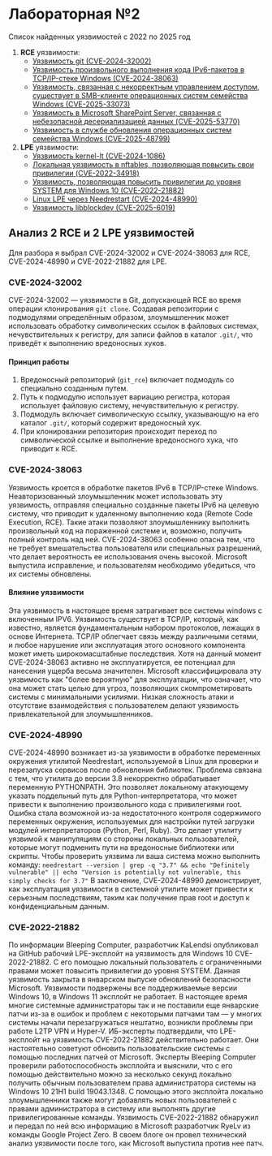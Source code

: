 # Лабораторная №2
Список найденных уязвимостей с 2022 по 2025 год
1. __RCE__ уязвимости:
    - [Уязвимость git (CVE-2024-32002)](https://redos.red-soft.ru/support/secure/uyazvimosti/uyazvimost-git-cve-2024-32002/)
    - [Уязвимость произвольного выполнения кода IPv6-пакетов в TCP/IP-стеке Windows (CVE-2024-38063)](https://cncso.com/ru/cve-2024-38063-0-click-rce-%D0%B7%D0%B0%D1%82%D1%80%D0%B0%D0%B3%D0%B8%D0%B2%D0%B0%D0%B5%D1%82-%D0%B2%D1%81%D0%B5-%D1%81%D0%B8%D1%81%D1%82%D0%B5%D0%BC%D1%8B-windows-html)
    - [Уязвимость, связанная с некорректным управлением доступом, существует в SMB-клиенте операционных систем семейства Windows (CVE-2025-33073)](https://ptsecurity.com/research/trending-vulnerabilities/CVE-2025-33073/)
    - [Уязвимость в Microsoft SharePoint Server, связанная с небезопасной десериализацией данных (CVE-2025-53770)](https://ptsecurity.com/research/trending-vulnerabilities/CVE-2025-53770/)
    - [Уязвимость в службе обновления операционных систем семейства Windows (CVE-2025-48799)](https://ptsecurity.com/research/trending-vulnerabilities/CVE-2025-48799/)
2. __LPE__ уязвимости:
    - [Уязвимость kernel-lt (CVE-2024-1086)](https://redos.red-soft.ru/support/secure/uyazvimosti/uyazvimost-kernel-lt-cve-2024-1086/)
    - [Локальная уязвимость в nftables, позволяющая повысить свои привилегии (CVE-2022-34918)](https://www.opennet.ru/opennews/art.shtml?num=57445)
    - [Уязвимость, позволяющая повысить привилегии до уровня SYSTEM для Windows 10 (CVE-2022-21882)](https://habr.com/ru/news/648563/)
    - [Linux LPE через Needrestart (CVE-2024-48990)](https://habr.com/ru/articles/866582/)
    - [Уязвимость libblockdev (CVE-2025-6019)](https://redos.red-soft.ru/support/secure/uyazvimosti/uyazvimost-libblockdev-cve-2025-6019/)
## Анализ 2 RCE и 2 LPE уязвимостей
Для разбора я выбрал CVE-2024-32002 и CVE-2024-38063 для RCE, CVE-2024-48990 и CVE-2022-21882 для LPE.
### CVE-2024-32002
CVE-2024-32002 — уязвимости в Git, допускающей RCE во время операции клонирования `git clone`. Создавая репозитории с подмодулями определённым образом, злоумышленник может использовать обработку символических ссылок в файловых системах, нечувствительных к регистру, для записи файлов в каталог `.git/`, что приведёт к выполнению вредоносных хуков.
#### Принцип работы    
1. Вредоносный репозиторий (`git_rce`) включает подмодуль со специально созданным путем.
2. Путь к подмодулю использует вариацию регистра, которая использует файловую систему, нечувствительную к регистру.
3. Подмодуль включает символическую ссылку, указывающую на его каталог `.git/`, который содержит вредоносный хук.
4. При клонировании репозитория происходит переход по символической ссылке и выполнение вредоносного хука, что приводит к RCE.
### CVE-2024-38063
Уязвимость кроется в обработке пакетов IPv6 в TCP/IP-стеке Windows. Неавторизованный злоумышленник может использовать эту уязвимость, отправляя специально созданные пакеты IPv6 на целевую систему, что приводит к удаленному выполнению кода (Remote Code Execution, RCE). Такие атаки позволяют злоумышленнику выполнить произвольный код на пораженной системе и, возможно, получить полный контроль над ней.
CVE-2024-38063 особенно опасна тем, что не требует вмешательства пользователя или специальных разрешений, что делает вероятность ее использования очень высокой. Microsoft выпустила исправление, и пользователям необходимо убедиться, что их системы обновлены.
#### Влияние уязвимости
Эта уязвимость в настоящее время затрагивает все системы windows с включенным IPV6. Уязвимость существует в TCP/IP, который, как известно, является фундаментальным набором протоколов, лежащих в основе Интернета. TCP/IP облегчает связь между различными сетями, и любое нарушение или эксплуатация этого основного компонента может иметь широкомасштабные последствия.
Хотя на данный момент CVE-2024-38063 активно не эксплуатируется, ее потенциал для нанесения ущерба весьма значителен. Microsoft классифицировала эту уязвимость как "более вероятную" для эксплуатации, что означает, что она может стать целью для угроз, позволяющих скомпрометировать системы с минимальными усилиями. Низкая сложность атаки и отсутствие взаимодействия с пользователем делают уязвимость привлекательной для злоумышленников.
### CVE-2024-48990
CVE-2024-48990 возникает из-за уязвимости в обработке переменных окружения утилитой Needrestart, используемой в Linux для проверки и перезапуска сервисов после обновления библиотек. Проблема связана с тем, что утилита до версии 3.8 некорректно обрабатывает переменную PYTHONPATH. Это позволяет локальному атакующему указать поддельный путь для Python-интерпретатора, что может привести к выполнению произвольного кода с привилегиями root.
Ошибка стала возможной из-за недостаточного контроля содержимого переменных окружения, используемых для настройки путей загрузки модулей интерпретаторов (Python, Perl, Ruby). Это делает утилиту уязвимой к манипуляциям со стороны локальных пользователей, которые могут подменить пути на вредоносные библиотеки или скрипты.
Чтобы проверить уязвима ли ваша система можно выполнить команду:
`needrestart --version | grep -q "3.7" && echo "Definitely vulnerable" || echo "Version is potentially not vulnerable, this simply checks for 3.7"`
В заключение, CVE-2024-48990 демонстрирует, как эксплуатация уязвимости в системной утилите может привести к серьезным последствиям, таким как получение прав root и доступ к конфиденциальным данным.
### CVE-2022-21882
По информации Bleeping Computer, разработчик KaLendsi опубликовал на GitHub рабочий LPE-эксплойт на уязвимость для Windows 10 CVE-2022-21882. С его помощью локальный пользователь с ограниченными правами может повысить привилегии до уровня SYSTEM.
Данная уязвимость закрыта в январском выпуске обновлений безопасности Microsoft. Уязвимости подвержены все поддерживаемые версии Windows 10, в Windows 11 эксплойт не работает. В настоящее время многие системные администраторы так и не поставили еще январские патчи из-за в ошибок и проблем с некоторыми патчами там — у многих системы начали перезагружаться нештатно, возникли проблемы при работе L2TP VPN и Hyper-V.
ИБ-эксперты подтвердили, что LPE-эксплойт на уязвимость CVE-2022-21882 действительно работает. Они настоятельно советуют обновить пользовательские системы с помощью последних патчей от Microsoft.
Эксперты Bleeping Computer проверили работоспособность эксплойта и выяснили, что с его помощью действительно можно за несколько секунд локально получить обычным пользователем права администратора системы на Windows 10 21H1 build 19043.1348. С помощью этого эксплойта локально злоумышленники также могут добавлять новых пользователей с правами администратора в систему или выполнять другие привилегированные команды.
Уязвимость CVE-2022-21882 обнаружил и передал по ней всю информацию в Microsoft разработчик RyeLv из команды Google Project Zero. В своем блоге он провел технический анализ уязвимости после того, как Microsoft выпустила против нее патч.
